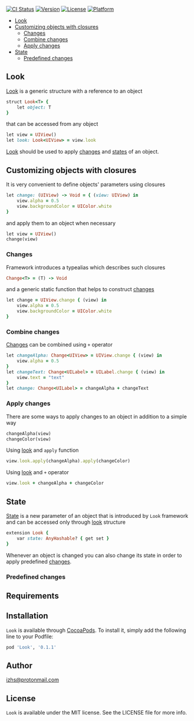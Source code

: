 [![CI Status](http://img.shields.io/travis/izhs/Look.svg?style=flat)](https://travis-ci.org/izhs/Look)
[![Version](https://img.shields.io/cocoapods/v/Look.svg?style=flat)](http://cocoapods.org/pods/Look)
[![License](https://img.shields.io/cocoapods/l/Look.svg?style=flat)](http://cocoapods.org/pods/Look)
[![Platform](https://img.shields.io/cocoapods/p/Look.svg?style=flat)](http://cocoapods.org/pods/Look)

* [Look](#look)
* [Customizing objects with closures](#customizing-objects-with-closures)
   * [Changes](#changes)
   * [Combine changes](#combine-changes)
   * [Apply changes](#apply-changes)
* [State](#state)
   * [Predefined changes](#predefined-changes)

## Look

[Look](#look) is a generic structure with a reference to an object
```ruby
struct Look<T> {
    let object: T
}
```
that can be accessed from any object
```ruby
let view = UIView()
let look: Look<UIView> = view.look
```
[Look](#look) should be used to apply [changes](#changes) and [states](#state) of an object.

## Customizing objects with closures

It is very convenient to define objects' parameters using closures
```ruby
let change: (UIView) -> Void = { (view: UIView) in
    view.alpha = 0.5
    view.backgroundColor = UIColor.white
}
```
and apply them to an object when necessary
```ruby
let view = UIView()
change(view)
```

### Changes

Framework introduces a typealias which describes such closures
```ruby
Change<T> = (T) -> Void
```
and a generic static function that helps to construct [changes](#changes)
```ruby
let change = UIView.change { (view) in
    view.alpha = 0.5
    view.backgroundColor = UIColor.white
}
```

### Combine changes

[Changes](#changes) can be combined using `+` operator
```ruby
let changeAlpha: Change<UIView> = UIView.change { (view) in
    view.alpha = 0.5
}
let changeText: Change<UILabel> = UILabel.change { (view) in
    view.text = "text"
}
let change: Change<UILabel> = changeAlpha + changeText
```

### Apply changes

There are some ways to apply changes to an object in addition to a simple way
```ruby
changeAlpha(view)
changeColor(view)
```

Using [look](#look) and `apply` function 
```ruby
view.look.apply(changeAlpha).apply(changeColor)
```

Using [look](#look) and `+` operator
```ruby
view.look + changeAlpha + changeColor
```

## State

[State](#state) is a new parameter of an object that is introduced by `Look` framework and can be accessed only through [look](#look) structure
```ruby
extension Look {
    var state: AnyHashable? { get set }
}
```
Whenever an object is changed you can also change its state in order to apply predefined [changes](#changes).

### Predefined changes

## Requirements

## Installation

`Look` is available through [CocoaPods](http://cocoapods.org). To install
it, simply add the following line to your Podfile:

```ruby
pod 'Look', '0.1.1'
```

## Author

izhs@protonmail.com

## License

`Look` is available under the MIT license. See the LICENSE file for more info.
